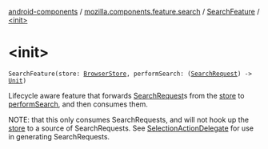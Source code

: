 [android-components](../../index.md) / [mozilla.components.feature.search](../index.md) / [SearchFeature](index.md) / [&lt;init&gt;](./-init-.md)

# &lt;init&gt;

`SearchFeature(store: `[`BrowserStore`](../../mozilla.components.browser.state.store/-browser-store/index.md)`, performSearch: (`[`SearchRequest`](../../mozilla.components.concept.engine.search/-search-request/index.md)`) -> `[`Unit`](https://kotlinlang.org/api/latest/jvm/stdlib/kotlin/-unit/index.html)`)`

Lifecycle aware feature that forwards [SearchRequest](../../mozilla.components.concept.engine.search/-search-request/index.md)s from the [store](#) to [performSearch](#), and
then consumes them.

NOTE: that this only consumes SearchRequests, and will not hook up the [store](#) to a source of
SearchRequests. See [SelectionActionDelegate](#) for use in generating SearchRequests.

